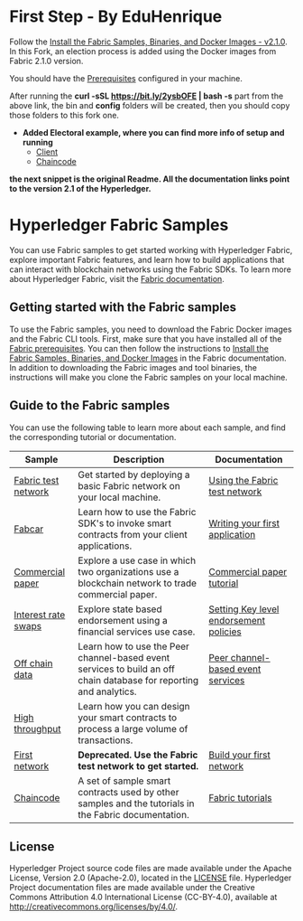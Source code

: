 [//]: # (SPDX-License-Identifier: CC-BY-4.0)

# First Step - By EduHenrique
Follow the [Install the Fabric Samples, Binaries, and Docker Images - v2.1.0](https://hyperledger-fabric.readthedocs.io/en/release-2.1/install.html). In this Fork, an election process is added using the Docker images from Fabric 2.1.0 version.

You should have the [Prerequisites](https://hyperledger-fabric.readthedocs.io/en/release-2.1/prereqs.html) configured in your machine.

After running the **curl -sSL https://bit.ly/2ysbOFE | bash -s** part from the above link, the bin and **config** folders will be created, then you should copy those folders to this fork one. 

- **Added Electoral example, where you can find more info of setup and running**
    - [Client](electoral_process)
    - [Chaincode](chaincode/electoral_process/typescript)

**the next snippet is the original Readme. All the documentation links point to the version 2.1 of the Hyperledger.**

# Hyperledger Fabric Samples

You can use Fabric samples to get started working with Hyperledger Fabric, explore important Fabric features, and learn how to build applications that can interact with blockchain networks using the Fabric SDKs. To learn more about Hyperledger Fabric, visit the [Fabric documentation](https://hyperledger-fabric.readthedocs.io/en/release-2.1).

## Getting started with the Fabric samples

To use the Fabric samples, you need to download the Fabric Docker images and the Fabric CLI tools. First, make sure that you have installed all of the [Fabric prerequisites](https://hyperledger-fabric.readthedocs.io/en/release-2.1/prereqs.html). You can then follow the instructions to [Install the Fabric Samples, Binaries, and Docker Images](https://hyperledger-fabric.readthedocs.io/en/release-2.1/install.html) in the Fabric documentation. In addition to downloading the Fabric images and tool binaries, the instructions will make you clone the Fabric samples on your local machine.

## Guide to the Fabric samples

You can use the following table to learn more about each sample, and find the corresponding tutorial or documentation.

|  **Sample** | **Description** | **Documentation** |
| -------------|------------------------------|------------------|
| [Fabric test network](test-network) | Get started by deploying a basic Fabric network on your local machine. | [Using the Fabric test network](https://hyperledger-fabric.readthedocs.io/en/release-2.1/test_network.html) |
| [Fabcar](fabcar) | Learn how to use the Fabric SDK's to invoke smart contracts from your client applications. | [Writing your first application](https://hyperledger-fabric.readthedocs.io/en/release-2.1/write_first_app.html) |
| [Commercial paper](commercial-paper) | Explore a use case in which two organizations use a blockchain network to trade commercial paper. | [Commercial paper tutorial](https://hyperledger-fabric.readthedocs.io/en/release-2.1/tutorial/commercial_paper.html) |
| [Interest rate swaps](interest_rate_swaps) | Explore state based endorsement using a financial services use case. | [Setting Key level endorsement policies](https://hyperledger-fabric.readthedocs.io/en/release-2.1/endorsement-policies.html#setting-key-level-endorsement-policies) |
| [Off chain data](off_chain_data) | Learn how to use the Peer channel-based event services to build an off chain database for reporting and analytics. | [Peer channel-based event services](https://hyperledger-fabric.readthedocs.io/en/release-2.1/peer_event_services.html) |
| [High throughput](high-throughput) | Learn how you can design your smart contracts to process a large volume of transactions. | |
| [First network](first-network) | **Deprecated. Use the Fabric test network to get started.** | [Build your first network](https://hyperledger-fabric.readthedocs.io/en/release-2.1/build_network.html) |
| [Chaincode](chaincode) | A set of sample smart contracts used by other samples and the tutorials in the Fabric documentation. | [Fabric tutorials](https://hyperledger-fabric.readthedocs.io/en/release-2.1/tutorials.html) |

## License <a name="license"></a>

Hyperledger Project source code files are made available under the Apache
License, Version 2.0 (Apache-2.0), located in the [LICENSE](LICENSE) file.
Hyperledger Project documentation files are made available under the Creative
Commons Attribution 4.0 International License (CC-BY-4.0), available at http://creativecommons.org/licenses/by/4.0/.
